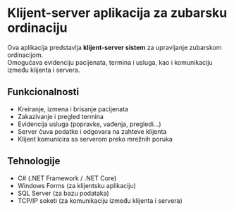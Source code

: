 # Klijent-server aplikacija za zubarsku ordinaciju

Ova aplikacija predstavlja **klijent-server sistem** za upravljanje zubarskom ordinacijom.  
Omogućava evidenciju pacijenata, termina i usluga, kao i komunikaciju između klijenta i servera.

## Funkcionalnosti
- Kreiranje, izmena i brisanje pacijenata  
- Zakazivanje i pregled termina  
- Evidencija usluga (popravke, vađenja, pregledi...)  
- Server čuva podatke i odgovara na zahteve klijenta  
- Klijent komunicira sa serverom preko mrežnih poruka  

## Tehnologije
- C# (.NET Framework / .NET Core)  
- Windows Forms (za klijentsku aplikaciju)  
- SQL Server (za bazu podataka)  
- TCP/IP soketi (za komunikaciju između klijenta i servera) 
